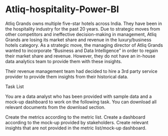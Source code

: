 # Atliq-hospitality-Power-BI
Atliq Grands owns multiple five-star hotels across India. They have been in the hospitality industry for the past 20 years. 
Due to strategic moves from other competitors and ineffective decision-making in management, Atliq Grands are losing its market share and revenue in the luxury/business hotels category.
As a strategic move, the managing director of Atliq Grands wanted to incorporate “Business and Data Intelligence” in order to regain their market share and revenue. 
However, they do not have an in-house data analytics team to provide them with these insights.

Their revenue management team had decided to hire a 3rd party service provider to provide them insights from their historical data.

Task List

You are a data analyst who has been provided with sample data and a mock-up dashboard to work on the following task. You can download all relevant documents from the download section.

Create the metrics according to the metric list.
Create a dashboard according to the mock-up provided by stakeholders.
Create relevant insights that are not provided in the metric list/mock-up dashboard.

